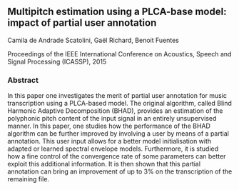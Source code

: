 ## Multipitch estimation using a PLCA-base model: impact of partial user annotation

Camila de Andrade Scatolini, Gaël Richard, Benoit Fuentes

Proceedings of the IEEE International Conference on Acoustics, Speech and Signal Processing (ICASSP), 2015

### Abstract
In this paper one investigates the merit of partial user annotation for music transcription using a PLCA-based model. The original algorithm, called Blind Harmonic Adaptive Decomposition (BHAD), provides an estimation of the polyphonic pitch content of the input signal in an entirely unsupervised manner. In this paper, one studies how the performance of the BHAD algorithm can be further improved by involving a user by means of a partial annotation. This user input allows for a better model initialisation with adapted or learned spectral envelope models. Furthermore, it is studied how a fine control of the convergence rate of some parameters can better exploit this additional information. It is then shown that this partial annotation can bring an improvement of up to 3% on the transcription of the remaining file.
